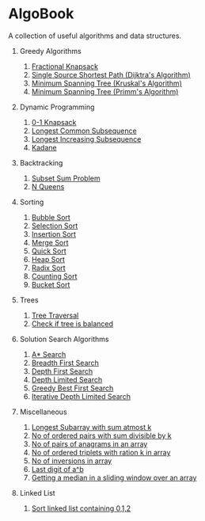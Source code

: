 # AlgoBook
A collection of useful algorithms and data structures. 

1. Greedy Algorithms
    1. [Fractional Knapsack](./greedy/fractionalknapsack.java)
    2. [Single Source Shortest Path (Dijktra's Algorithm)](./greedy/SingleSourceShortestPathDijktra.java)
    3. [Minimum Spanning Tree (Kruskal's Algorithm)](./greedy/kruskalmst.java)
    4. [Minimum Spanning Tree (Primm's Algorithm)](./greedy/primmst.java)

2. Dynamic Programming
    1. [0-1 Knapsack](./dp/knapsackdp.java)
    2. [Longest Common Subsequence](./dp/lcs.cpp)
    3. [Longest Increasing Subsequence](./dp/lis.cpp)
    4. [Kadane](./dp/kadane.cpp)

3. Backtracking
    1. [Subset Sum Problem](./backtracking/subsetsum.cpp)
    2. [N Queens](./backtracking/nqueen.cpp)

4. Sorting
    1. [Bubble Sort](./sorting/bubblesort.cpp)
    2. [Selection Sort](./sorting/selectionsort.cpp)
    3. [Insertion Sort](./sorting/insertionsort.cpp)
    4. [Merge Sort](./sorting/mergesort.cpp)
    5. [Quick Sort](./sorting/quicksort.cpp)
    6. [Heap Sort](./sorting/heapsort.cpp)
    7. [Radix Sort](./sorting/radixsort.cpp)
    8. [Counting Sort](./sorting/countingsort.cpp)
    9. [Bucket Sort](./sorting/bucketsort.cpp)

5. Trees
    1. [Tree Traversal](./trees/Tree.java)
    2. [Check if tree is balanced](./trees/chkbal.cpp)
   
6. Solution Search Algorithms
    1. [A\* Search](./solsearch/astar.java)
    2. [Breadth First Search](./solsearch/bfs.cpp)
    3. [Depth First Search](./solsearch/dfs.cpp)
    4. [Depth Limited Search](./solsearch/dls.cpp)
    5. [Greedy Best First Search](./solsearch/gbfs.java)
    6. [Iterative Depth Limited Search](./solsearch/idls.cpp)

7. Miscellaneous
    1. [Longest Subarray with sum atmost k](./misc/longsub.cpp)
    2. [No of ordered pairs with sum divisible by k](./misc/divsum.cpp)
    3. [No of pairs of anagrams in an array](./misc/anagram.java)
    4. [No of ordered triplets with ration k in array](./misc/tripletgm.cpp)
    5. [No of inversions in array](./misc/inversion.cpp)
    6. [Last digit of a^b](./misc/lastdigofpowab.cpp)
    7. [Getting a median in a sliding window over an array](./misc/notification.cpp)

8. Linked List
    1. [Sort linked list containing 0,1,2](./linkedlist/llcountsort.cpp)




